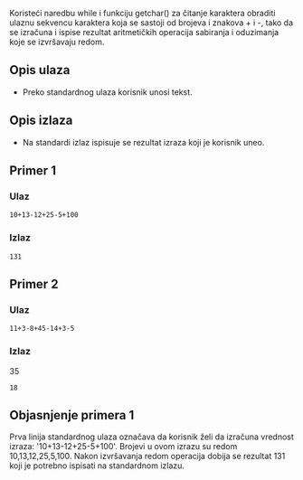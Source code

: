 
Koristeći naredbu while i funkciju getchar() za čitanje karaktera obraditi ulaznu sekvencu karaktera koja se sastoji od brojeva i znakova + i -, tako da se izračuna i ispise rezultat aritmetičkih operacija sabiranja i oduzimanja koje se izvršavaju redom.

## Opis ulaza

  - Preko standardnog ulaza korisnik unosi tekst.

## Opis izlaza

  - Na standardi izlaz ispisuje se rezultat izraza koji je korisnik uneo.

## Primer 1

### Ulaz

~~~
10+13-12+25-5+100
~~~

### Izlaz

~~~
131
~~~

## Primer 2

### Ulaz

~~~
11+3-8+45-14+3-5
~~~

### Izlaz
35
~~~
18
~~~

## Objasnjenje primera 1

Prva linija standardnog ulaza označava da korisnik želi da izračuna vrednost izraza:  '10+13-12+25-5+100'. Brojevi u ovom izrazu su redom 10,13,12,25,5,100. Nakon izvršavanja redom operacija dobija se rezultat 131 koji je potrebno ispisati na standardnom izlazu.

